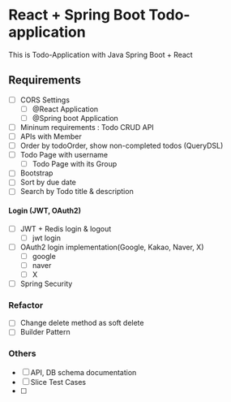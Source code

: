 # React + Spring Boot Todo-application

This is Todo-Application with Java Spring Boot + React

## Requirements

- [ ] CORS Settings
    - [ ] @React Application
    - [ ] @Spring boot Application
- [ ] Mininum requirements : Todo CRUD API
- [ ] APIs with Member
- [ ] Order by todoOrder, show non-completed todos (QueryDSL)
- [ ] Todo Page with username
    - [ ] Todo Page with its Group 
- [ ] Bootstrap
- [ ] Sort by due date
- [ ] Search by Todo title & description

#### Login (JWT, OAuth2)

- [ ] JWT + Redis login & logout
  - [ ] jwt login
- [ ] OAuth2 login implementation(Google, Kakao, Naver, X)
  - [ ] google
  - [ ] naver
  - [ ] X
- [ ] Spring Security

### Refactor
- [ ] Change delete method as soft delete
- [ ] Builder Pattern

### Others
- [ ] API, DB schema documentation
- [ ] Slice Test Cases
- [ ] 
